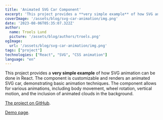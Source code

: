 ```yaml
---
title: 'Animated SVG Car Component'
excerpt: 'This project provides a **very simple example** of how SVG animation can be done in React.'
coverImage: '/assets/blog/svg-car-animation/img.png'
date: '2023-08-06T05:35:07.322Z'
author:
  name: Troels Lund
  picture: '/assets/blog/authors/troels.png'
ogImage:
  url: '/assets/blog/svg-car-animation/img.png'
tags: ["project"]
technologies: ["React", "SVG", "CSS animation"]
language: "en"
---
```


This project provides a **very simple example** of how SVG animation can be done in React. The component is customizable and renders an animated SVG car, demonstrating basic animation techniques. The component allows for various animations, including body movement, wheel rotation, vertical motion, and the inclusion of animated clouds in the background.

[The project on GitHub](https://github.com/trolund/car-svg-animation).

[Demo page](https://trolund.github.io/car-svg-animation/).
